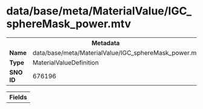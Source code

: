 <h1>data/base/meta/MaterialValue/IGC_sphereMask_power.mtv</h1><table><tr><th colspan="100%">Metadata</th></tr><tr><td><b>Name</b></td><td>data/base/meta/MaterialValue/IGC_sphereMask_power.mtv</td></tr><tr><td><b>Type</b></td><td>MaterialValueDefinition</td></tr><tr><td><b>SNO ID</b></td><td>676196</td></tr></table>

<table><tr><th colspan="100%">Fields</th></tr></table>

